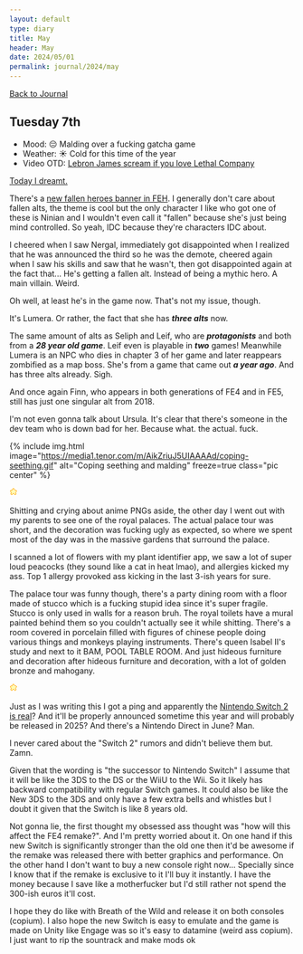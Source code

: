 ```yaml
---
layout: default
type: diary
title: May
header: May
date: 2024/05/01
permalink: journal/2024/may
---
```

[Back to Journal](/journal)
## Tuesday 7th

- Mood: 😔 Malding over a fucking gatcha game
- Weather: ☀️ Cold for this time of the year
- Video OTD: [Lebron James scream if you love Lethal Company](https://youtu.be/zKmTHH3tkvE)

[Today I dreamt.](/journal/dreams#20240507)

There's a [new fallen heroes banner in FEH](). I generally don't care about fallen alts, the theme is cool but the only character I like who got one of these is Ninian and I wouldn't even call it "fallen" because she's just being mind controlled. So yeah, IDC because they're characters IDC about.

I cheered when I saw Nergal, immediately got disappointed when I realized that he was announced the third so he was the demote, cheered again when I saw his skills and saw that he wasn't, then got disappointed again at the fact that... He's getting a fallen alt. Instead of being a mythic hero. A main villain. Weird.

Oh well, at least he's in the game now. That's not my issue, though.

It's Lumera. Or rather, the fact that she has ***three alts*** now.

The same amount of alts as Seliph and Leif, who are ***protagonists*** and both from a ***28 year old game***. Leif even is playable in ***two*** games! Meanwhile Lumera is an NPC who dies in chapter 3 of her game and later reappears zombified as a map boss. She's from a game that came out ***a year ago***. And has three alts already. Sigh.

And once again Finn, who appears in both generations of FE4 and in FE5, still has just one singular alt from 2018.

I'm not even gonna talk about Ursula. It's clear that there's someone in the dev team who is down bad for her. Because what. the actual. fuck.

{% include img.html image="https://media1.tenor.com/m/AikZriuJ5UIAAAAd/coping-seething.gif" alt="Coping seething and malding" freeze=true class="pic center" %}

<div class="center"><img src="/assets/img/divider.gif"></div>

Shitting and crying about anime PNGs aside, the other day I went out with my parents to see one of the royal palaces. The actual palace tour was short, and the decoration was fucking ugly as expected, so where we spent most of the day was in the massive gardens that surround the palace.

I scanned a lot of flowers with my plant identifier app, we saw a lot of super loud peacocks (they sound like a cat in heat lmao), and allergies kicked my ass. Top 1 allergy provoked ass kicking in the last 3-ish years for sure.

The palace tour was funny though, there's a party dining room with a floor made of stucco which is a fucking stupid idea since it's super fragile. Stucco is only used in walls for a reason bruh. The royal toilets have a mural painted behind them so you couldn't actually see it while shitting. There's a room covered in porcelain filled with figures of chinese people doing various things and monkeys playing instruments. There's queen Isabel II's study and next to it BAM, POOL TABLE ROOM. And just hideous furniture and decoration after hideous furniture and decoration, with a lot of golden bronze and mahogany.

<div class="center"><img src="/assets/img/divider.gif"></div>

Just as I was writing this I got a ping and apparently the [Nintendo Switch 2 is real](https://twitter.com/NintendoCoLtd/status/1787736518762881197)? And it'll be properly announced sometime this year and will probably be released in 2025? And there's a Nintendo Direct in June? Man.

I never cared about the "Switch 2" rumors and didn't believe them but. Zamn.

Given that the wording is "the successor to Nintendo Switch" I assume that it will be like the 3DS to the DS or the WiiU to the Wii. So it likely has backward compatibility with regular Switch games. It could also be like the New 3DS to the 3DS and only have a few extra bells and whistles but I doubt it given that the Switch is like 8 years old.

Not gonna lie, the first thought my obsessed ass thought was "how will this affect the FE4 remake?". And I'm pretty worried about it. On one hand if this new Switch is significantly stronger than the old one then it'd be awesome if the remake was released there with better graphics and performance. On the other hand I don't want to buy a new console right now... Specially since I know that if the remake is exclusive to it I'll buy it instantly. I have the money because I save like a motherfucker but I'd still rather not spend the 300-ish euros it'll cost.

I hope they do like with Breath of the Wild and release it on both consoles (copium). I also hope the new Switch is easy to emulate and the game is made on Unity like Engage was so it's easy to datamine (weird ass copium). I just want to rip the sountrack and make mods ok